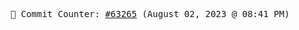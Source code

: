<p align="center">
    <samp>
        📮 Commit Counter: <a href="https://github.com/Javascript-void0/Javascript-void0/commits/main">#63265</a> (August 02, 2023 @ 08:41 PM)
    </samp>
</p>